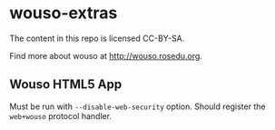 # wouso-extras

The content in this repo is licensed CC-BY-SA.

Find more about wouso at http://wouso.rosedu.org.


## Wouso HTML5 App

Must be run with `--disable-web-security` option. Should register the `web+wouso` protocol handler.
